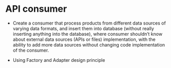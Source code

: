 # API consumer
* Create a consumer that process products from different data sources of varying data formats,
  and insert them into database (without really inserting anything into the database),
  where consumer shouldn’t know about external data sources (APIs or files) implementation, 
  with the ability to add more data sources without changing code implementation of the consumer.

* Using Factory and Adapter design principle